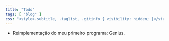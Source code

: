 ```yaml
---
title: "Todo"
tags: [ "blog" ]
css: "<style>.subtitle, .taglist, .gitinfo { visibility: hidden; }</style>"
---
```


 - Reimplementação do meu primeiro programa: Genius.
